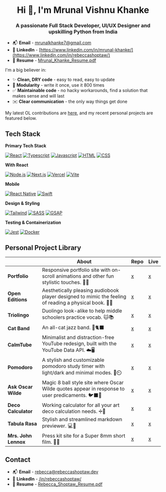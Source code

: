 <h1 align="center">Hi 👋, I'm Mrunal Vishnu Khanke</h1>
<h3 align="center">A passionate Full Stack Developer, UI/UX Designer and upskilling Python from India</h3>

- 📬 **Email** - [mrunalkhanke7@gmail.com](mailto:mrunalkhanke7@gmail.com)
- 🤝 **LinkedIn** - [https://www.linkedin.com/in/mrunal-khanke/](https://www.linkedin.com/in/rebeccashoptaw/)
- 📄 **Resume** - [Mrunal_Khanke_Resume.pdf](https://drive.google.com/file/d/1QAzReAekBiNgi4KXdeQYrJkE2ta6smm3/view?usp=drive_link)

I'm a big believer in:
- ✨ **Clean, DRY code** - easy to read, easy to update
- 🧩 **Modularity** - write it once, use it 800 times
- ✅ **Maintainable code** - no hacky workarounds, find a solution that makes sense and will last
- ✉️ **Clear communication** - the only way things get done

My latest OL contributions are [here](https://github.com/internetarchive/openlibrary/issues?q=author%3Arebecca-shoptaw), and my recent personal projects are featured below.

## Tech Stack 

**Primary Tech Stack**

[![React][React-icon]][React-url] [![Typescript][TS-icon]][TS-url]  [![Javascript][JS-icon]][JS-url] [![HTML][HTML-icon]][HTML-url] [![CSS][CSS-icon]][CSS-url] 

**With React**

[![Node.js][Node-icon]][Node-url] [![Next.js][Next-icon]][Next-url] [![Vercel][Vercel-icon]][Vercel-url] [![Vite][Vite-icon]][Vite-url] 

**Mobile**

[![React Native][RN-icon]][RN-url] [![Swift][Swift-icon]][Swift-url] 

**Design & Styling**

[![Tailwind][Tailwind-icon]][Tailwind-url] [![SASS][SASS-icon]][SASS-url] [![GSAP][GSAP-icon]][GSAP-url] 

**Testing & Containerization**

[![Jest][Jest-icon]][Jest-url] [![Docker][Docker-icon]][Docker-url] 

## Personal Project Library
|     | About |  Repo | Live |
| --------------- | ------- | -------| ------- |
| **Portfolio**  | Responsive portfolio site with on-scroll animations and other fun stylistic touches. 📂🌹 |  [x](https://github.com/rebecca-shoptaw/rebecca-shoptaw.github.io)   | [x](https://rebeccashoptaw.dev/)     |
| **Open Editions**  | Aesthetically pleasing audiobook player designed to mimic the feeling of reading a physical book. 📖✨| [x](https://github.com/rebecca-shoptaw/open-editions)   | [x](https://rebeccashoptaw.dev/open-editions)     |
| **Triolingo**   | Duolingo look-alike to help middle schoolers practice vocab. 🐱📚| [x](https://github.com/rebecca-shoptaw/triolingo)   | [x](https://rebeccashoptaw.dev/triolingo)     |
| **Cat Band**  | An all-cat jazz band. 🎷🐈‍⬛ | [x](https://github.com/rebecca-shoptaw/cat-band)   | [x](https://rebeccashoptaw.dev/cat-band)     |
| **CalmTube**  | Minimalist and distraction-free YouTube redesign, built with the YouTube Data API. ☁️🖥️  | [x](https://github.com/rebecca-shoptaw/calmtube)   | [x](https://rebeccashoptaw.dev/calmtube)     |
| **Pomodoro**  | A stylish and customizable pomodoro study timer with light/dark and minimal modes. 🍅⏲️ | [x](https://github.com/rebecca-shoptaw/pomodoro)   | [x](https://rebeccashoptaw.dev/pomodoro)     |
| **Ask Oscar Wilde**  | Magic 8 ball style site where Oscar Wilde quotes appear in response to user predicaments. 🐦‍⬛🥂 | [x](https://github.com/rebecca-shoptaw/ask-oscar-wilde)   | [x](https://rebeccashoptaw.dev/ask-oscar-wilde)     |
| **Deco Calculator**  | Working calculator for all your art deco calculation needs. ➗🔸| [x](https://github.com/rebecca-shoptaw/deco-calculator)   | [x](https://rebeccashoptaw.dev/deco-calculator)     |
| **Tabula Rasa**  | Stylish and streamlined markdown previewer. 💻🌲| [x](https://github.com/rebecca-shoptaw/tabula-rasa)   | [x](https://rebeccashoptaw.dev/tabula-rasa)     |
| **Mrs. John Lennox**  | Press kit site for a Super 8mm short film. 👩🎥 | [x](https://github.com/rebecca-shoptaw/mrs-john-lennox)   | [x](https://rebeccashoptaw.dev/mrs-john-lennox)     |

## Contact
- 📬 **Email** - [rebecca@rebeccashoptaw.dev](mailto:rebecca@rebeccashoptaw.dev)
- 🤝 **LinkedIn** - [/in/rebeccashoptaw/](https://www.linkedin.com/in/rebeccashoptaw/)
- 📄 **Resume** - [Rebecca_Shoptaw_Resume.pdf](https://rebeccashoptaw.dev/Rebecca_Shoptaw_resume.pdf)


<!-- Links and Icons --> 
[React-icon]: https://img.shields.io/badge/-React-20232A?style=for-the-badge&logo=react&logoColor=61DAFB
[React-url]: https://react.dev/
[JS-icon]: https://img.shields.io/badge/-Javscript-20232A?style=for-the-badge&logo=javascript&logoColor=F7DF1E
[JS-url]: https://developer.mozilla.org/en-US/docs/Web/JavaScript
[TS-icon]: https://img.shields.io/badge/-Typescript-20232A?style=for-the-badge&logo=typescript&logoColor=3178C6
[TS-url]: https://www.typescriptlang.org/
[HTML-icon]: https://img.shields.io/badge/-HTML5-20232A?style=for-the-badge&logo=html5&logoColor=E34F26
[HTML-url]: https://www.w3schools.com/html/
[CSS-icon]: https://img.shields.io/badge/-CSS3-20232A?style=for-the-badge&logo=css3&logoColor=1572B6
[CSS-url]: https://www.w3schools.com/css/
[Node-icon]: https://img.shields.io/badge/-NodeJS-20232A?style=for-the-badge&logo=nodedotjs&logoColor=339933
[Node-url]: https://nodejs.org/
[Next-icon]: https://img.shields.io/badge/-NextJS-20232A?style=for-the-badge&logo=nextdotjs&logoColor=ffffff
[Next-url]: https://nextjs.org/
[Vercel-icon]: https://img.shields.io/badge/-Vercel-20232A?style=for-the-badge&logo=vercel&logoColor=ffffff
[Vercel-url]: https://vercel.com/
[Vite-icon]: https://img.shields.io/badge/-Vite-20232A?style=for-the-badge&logo=vite&logoColor=646CFF
[Vite-url]: https://vitejs.dev/
[RN-icon]: https://img.shields.io/badge/-React%20Native-20232A?style=for-the-badge&logo=react&logoColor=61DAFB
[RN-url]: https://reactnative.dev/
[Swift-icon]: https://img.shields.io/badge/-Swift-20232A?style=for-the-badge&logo=swift&logoColor=F05138
[Swift-url]: https://www.swift.org/
[Tailwind-icon]: https://img.shields.io/badge/-TailwindCSS-20232A?style=for-the-badge&logo=tailwindcss&logoColor=06B6D4
[Tailwind-url]: https://tailwindcss.com/
[SASS-icon]: https://img.shields.io/badge/-Sass-20232A?style=for-the-badge&logo=sass&logoColor=CC6699
[SASS-url]: https://sass-lang.com/
[GSAP-icon]: https://img.shields.io/badge/-GSAP-20232A?style=for-the-badge&logo=greensock&logoColor=88CE02
[GSAP-url]: https://gsap.com/
[Jest-icon]: https://img.shields.io/badge/-Jest-20232A?style=for-the-badge&logo=jest&logoColor=C21325
[Jest-url]: https://jestjs.io/
[Docker-icon]: https://img.shields.io/badge/-Docker-20232A?style=for-the-badge&logo=docker&logoColor=2496ED
[Docker-url]: https://www.docker.com/
